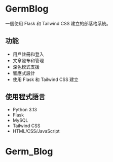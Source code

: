 # GermBlog

一個使用 Flask 和 Tailwind CSS 建立的部落格系統。

## 功能

- 用戶註冊和登入
- 文章發布和管理
- 深色模式支援
- 響應式設計
- 使用 Flask 和 Tailwind CSS 建立

## 使用程式語言

- Python 3.13
- Flask
- MySQL
- Tailwind CSS
- HTML/CSS/JavaScript
# Germ_Blog
